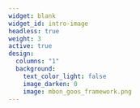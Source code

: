 ```yaml
---
widget: blank
widget_id: intro-image
headless: true
weight: 3
active: true
design:
  columns: "1"
  background:
    text_color_light: false
    image_darken: 0
    image: mbon_goos_framework.png
---
```

